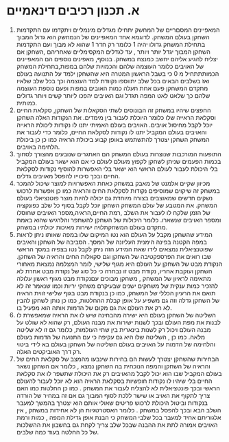 # א. תכנון רכיבים דינאמיים
1. המאפיינים המסםריים של המחשק יתחילו מגדלים מינמליים ויתקדמו עם התקדמות השחקן בעולם המשחק. לדוגמא אחד המאפיינים של הנמחשק הוא גדול המבוך בתחילת המשחק גדולו יהיה 1 כלומר רק חדר 1 שהוא לא מבוך ועם התקדמות השחקן המבוך יגדל יותר  ויותר , עד לגדלים המקסימליים שאחריהם ,השחקן אם יצליח להגיע אליהם יחשב כמנצח במשחק.
בנוסף,  מאפינים נוספים הם המאפיינים של האויבים כלומר העוצמה שלהם והכמויות שלהם במפות,בתחילת המשחק הכמותתתחיל מ 0 כי בשבל הראשון המטרה היא שהשחקן ילמד על התנועה בעולם ואז בשלבים הבאים בכל שלב יתווספו נקוודת למד העוצמה וכך בכל שלב שלאיו מתקדם המשחקן פעם אחת תעלה כמות האובים במפות ופעם נוספת העוצמה שלהם כך שלאט לאט המפה תגדל וגם האויבים יהפכו ליותר קשים ויותר גדולים כמותית. 
2. החפצים שיהיו במשחק זה הבונוסים לשתי הסקאלות של השחקן, סקלאת החיים וסקלאת הראייה שלו כלומר היוכלת לעבור בין מימדים. את הנקודות האלה השחקן יוכל לקבל מחיסול אויבים. האויבים בעולם האמיתי יתנו לו נקודות ליכולת הראייה והאויבים בעולם המקביל יתנו לו נקודות לסקלאת החיים, כלומר כדי לעבור את המשחק השחקן יצטרך להתשתמש באופן קבוע ביכולת הראיה כמו כן כן ביכולת הלחימה באויבים.
3. התופעות המורכבות שנוצרות בעולם המשחק הם האתגרים שנובעים מהצורך לסחוך בכמות הפעמים שניתן לשחקן לקפוץ מעולם לעולם כי אם הוא ישאר בעולם המקביל בלי היכולת לעבור לעולם הראשי הוא ישאר בלי האפשרות להוסיף נקודות לסקלאת החיים ובכך סיכוייו להפסל מאויבים גדלים.
4.  מכיוון שקיים אלמנט של מאבק  במשחק כאחת האפשרויות למוצר שיכול להמכר במשחק זה שיקוים שמוסיפים נקודות לסקלאת החים והראיה כמו כן אפשרות לרכוש נשקים חדשים שמאוצבים בצורה מיוחדת גם יכולה להיות מוצר פוטנציאלי בעולם המשחק. את המטבע של עולם המשחק השחקן יוכל לקבל בסוף כל שלב כפונקציה של הזמן שלקח לו לעבור את השלב ,רמת החיים,הראיה,מספר האויבים שחוסלו ומספר האויבים שנשארו. כלומר היכולות של השחקן להשתפר והלרגיש שהוא באמת מתקדם בעולם המשחקתלויה ישירות מאיכות יכולתיו במשחק.
5. המידע שהשחקן מקבל על העולם הוא נטו המיקום שלו במפה  שאותו ניתן לראות במפה הקטנה בפינה הימנית העליונה של המסך. הסביבה של השחקן והאיבים שפוטנציאלית נמצאים לידו שאת המידע הזה ניתן לקבל נטו בצפיה במסך הראשי שבו רואים את הפרספקטיבה של השחקן וגם סקאלות החים והראיה של השחקן. הנקודת מבט של השחקן על העולם היא מגוף שלישי, לומר המצלמה נמצאת מאחורי השחקן ועוקבת אחריו,  נקודת מבט זו נבחרה כי כל סוג של נקודת מבט אחרת לא מתאימה לראיון של המשחק , משחקן מבוכים עםנקודת מבט מגוף ראשון עלולה להזכיר כמות ענקית של משחקים ישנים שבעיקרם משחקי יריות וכמו שנאמר זה לא תואם את הרעיון הכללי של המשחק, כמו כן בנקודת מבט בגוף שלישי זווית הראיה של השחקן גדלה וזה גם משפיע על אופן קבלת ההחלטות, כמו כן נותן לשחקן להבין לא רק את העולם את גם מקום של הדמות אותה הוא מפעיל בו.
6. השליטה של השחקן בעולם היא ישירה מהבחינה שיש לו את הראיה שמאפשרת לו לבנות את מפת העולם ובכך לשנות ישירות את מבנה העולם, רק שהוא לא שולט על מבנה העולם ויכול רק לשנות בינארית בין שתי העולמות, כלומר גם זו לא שליטה מלאה. כמו כן , השליטה שלו היא גם עקיפה כי עם התנועה של הדמות בעולם והלחימה של הדמות על האויבים בעולם השליטה של השחקן בעולם  בא לידי ביטוי רק דרך האוביקטים האלה.
7. הבחירות שהשחקן יצטרך לעשות הם בחירות שינבעו מהמצב של סקלאת החים של והראיה של השחקן והמפה הנוכחית בה השחקן נמצא , כלומר אם השחקן נשאר בעולם המקביל שבו הוא יכול לקבל מהאויבים רק את היכולת שתשפר לו את סקלאת החיים בלי שיהיו לו נקודות חופשיות בסקלאת הראיה הוא לא יוכל לעבור להעולם הראשי ובכך פונטציאלית לא להצליח לעבור את המשחק . כמו כן החלטות כמו האם צריך לתקוף את האויב או שישר ללכת לסוף המבוך גם אם זה במחיר של הורדה בנקודות וביטול היכולת לרכוש פריטים שאולי אותם הוא יצטרך בהמשך למעבר השלב הבא ובכך להפסל במשחק . כלומר האסטרטגיות הן לא אחידות במשחק , אין אלגוריתם אחיד למעבר בכל שלבי המשחק כי הבנת אופן גדילת המפה , כמות ורמת האויבים אמורה לתת את ההבנה שבכל שלב צריך לקחת גם בחשבון את ההשלכות של כל החלטה בעוד כמה שלבים. 

